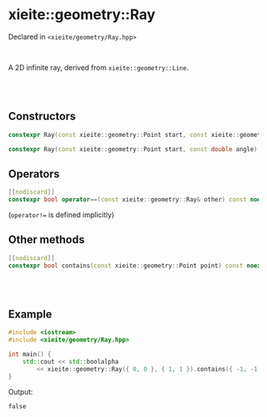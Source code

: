 # xieite::geometry::Ray
Declared in `<xieite/geometry/Ray.hpp>`

<br/>

A 2D infinite ray, derived from `xieite::geometry::Line`.

<br/><br/>

## Constructors
```cpp
constexpr Ray(const xieite::geometry::Point start, const xieite::geometry::Point intersection) noexcept;
```
```cpp
constexpr Ray(const xieite::geometry::Point start, const double angle) noexcept;
```

## Operators
```cpp
[[nodiscard]]
constexpr bool operator==(const xieite::geometry::Ray& other) const noexcept;
```
(`operator!=` is defined implicitly)

## Other methods
```cpp
[[nodiscard]]
constexpr bool contains(const xieite::geometry::Point point) const noexcept override;
```

<br/><br/>

## Example
```cpp
#include <iostream>
#include <xieite/geometry/Ray.hpp>

int main() {
	std::cout << std::boolalpha
		<< xieite::geometry::Ray({ 0, 0 }, { 1, 1 }).contains({ -1, -1 }) << '\n';
}
```
Output:
```
false
```
